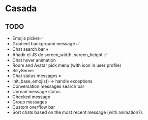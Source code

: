 # Casada
 
## TODO
- Emojis picker✅
- Gradient background message ✅
- Chat search bar ⏸
- Añadir el JS de screen_width, screen_height ✅
- Chat hover animation
- Room and Avatar pick menu (with icon in user profile)
- SillyServer
- Chat status messages ⏸
- init_base_emojis() -> handle exceptions
- Conversation messages search bar
- Unread message status
- Checked message
- Group messages
- Custom overflow bar
- Sort chats based on the most recent message (with animation?).
